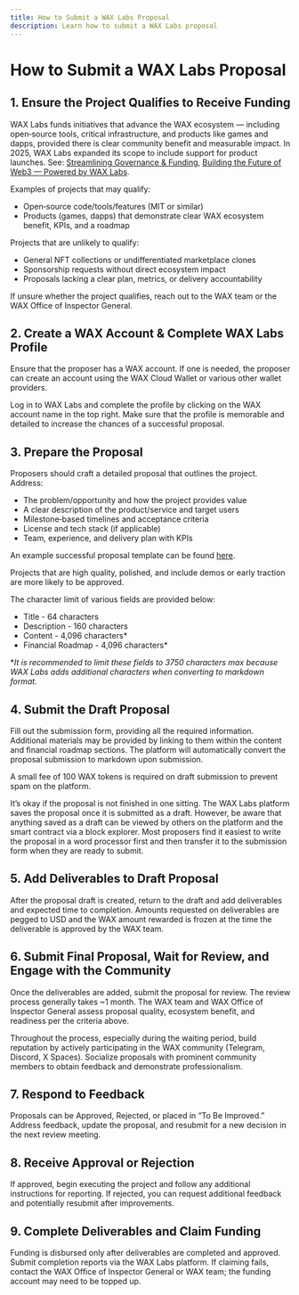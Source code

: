 ```yaml
---
title: How to Submit a WAX Labs Proposal
description: Learn how to submit a WAX Labs proposal
---
```


# How to Submit a WAX Labs Proposal

## 1. Ensure the Project Qualifies to Receive Funding

WAX Labs funds initiatives that advance the WAX ecosystem — including open‑source tools, critical infrastructure, and products like games and dapps, provided there is clear community benefit and measurable impact. In 2025, WAX Labs expanded its scope to include support for product launches. See: [Streamlining Governance & Funding](https://wax-io.medium.com/streamlining-governance-funding-the-next-chapter-for-wax-blockchain-b1dc2e6d2026), [Building the Future of Web3 — Powered by WAX Labs](https://wax-io.medium.com/building-the-future-of-web3-powered-by-wax-labs-33537fb8f4c7).

Examples of projects that may qualify:

- Open‑source code/tools/features (MIT or similar)
- Products (games, dapps) that demonstrate clear WAX ecosystem benefit, KPIs, and a roadmap

Projects that are unlikely to qualify:

- General NFT collections or undifferentiated marketplace clones
- Sponsorship requests without direct ecosystem impact
- Proposals lacking a clear plan, metrics, or delivery accountability

If unsure whether the project qualifies, reach out to the WAX team or the WAX Office of Inspector General.

## 2. Create a WAX Account & Complete WAX Labs Profile

Ensure that the proposer has a WAX account. If one is needed, the proposer can create an account using the WAX Cloud Wallet or various other wallet providers.

Log in to WAX Labs and complete the profile by clicking on the WAX account name in the top right. Make sure that the profile is memorable and detailed to increase the chances of a successful proposal.

## 3. Prepare the Proposal

Proposers should craft a detailed proposal that outlines the project. Address:

- The problem/opportunity and how the project provides value
- A clear description of the product/service and target users
- Milestone‑based timelines and acceptance criteria
- License and tech stack (if applicable)
- Team, experience, and delivery plan with KPIs

An example successful proposal template can be found [here](https://docs.google.com/document/d/1jC8fIuwZMIjDkZqvUmg58Cp_vRpwofDwLQIZnJC8icg/edit?usp=sharing).

Projects that are high quality, polished, and include demos or early traction are more likely to be approved.

The character limit of various fields are provided below:
- Title - 64 characters
- Description - 160 characters
- Content - 4,096 characters*
- Financial Roadmap - 4,096 characters*

**It is recommended to limit these fields to 3750 characters max because WAX Labs adds additional characters when converting to markdown format.*

## 4. Submit the Draft Proposal

Fill out the submission form, providing all the required information. Additional materials may be provided by linking to them within the content and financial roadmap sections. The platform will automatically convert the proposal submission to markdown upon submission.

A small fee of 100 WAX tokens is required on draft submission to prevent spam on the platform.

It’s okay if the proposal is not finished in one sitting. The WAX Labs platform saves the proposal once it is submitted as a draft. However, be aware that anything saved as a draft can be viewed by others on the platform and the smart contract via a block explorer. Most proposers find it easiest to write the proposal in a word processor first and then transfer it to the submission form when they are ready to submit.

## 5. Add Deliverables to Draft Proposal

After the proposal draft is created, return to the draft and add deliverables and expected time to completion. Amounts requested on deliverables are pegged to USD and the WAX amount rewarded is frozen at the time the deliverable is approved by the WAX team.

## 6. Submit Final Proposal, Wait for Review, and Engage with the Community

Once the deliverables are added, submit the proposal for review. The review process generally takes ~1 month. The WAX team and WAX Office of Inspector General assess proposal quality, ecosystem benefit, and readiness per the criteria above.

Throughout the process, especially during the waiting period, build reputation by actively participating in the WAX community (Telegram, Discord, X Spaces). Socialize proposals with prominent community members to obtain feedback and demonstrate professionalism.

## 7. Respond to Feedback

Proposals can be Approved, Rejected, or placed in “To Be Improved.” Address feedback, update the proposal, and resubmit for a new decision in the next review meeting.

## 8. Receive Approval or Rejection

If approved, begin executing the project and follow any additional instructions for reporting. If rejected, you can request additional feedback and potentially resubmit after improvements.

## 9. Complete Deliverables and Claim Funding

Funding is disbursed only after deliverables are completed and approved. Submit completion reports via the WAX Labs platform. If claiming fails, contact the WAX Office of Inspector General or WAX team; the funding account may need to be topped up.
